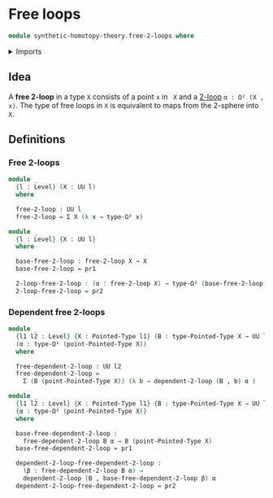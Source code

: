 # Free loops

```agda
module synthetic-homotopy-theory.free-2-loops where
```

<details><summary>Imports</summary>

```agda
open import foundation.action-on-identifications-functions
open import foundation.constant-type-families
open import foundation.contractible-types
open import foundation.dependent-pair-types
open import foundation.equivalences
open import foundation.functoriality-dependent-pair-types
open import foundation.fundamental-theorem-of-identity-types
open import foundation.identity-types
open import foundation.structure-identity-principle
open import foundation.torsorial-type-families
open import foundation.transport-along-identifications
open import foundation.universe-levels

open import structured-types.pointed-types

open import synthetic-homotopy-theory.dependent-2-loops
open import synthetic-homotopy-theory.double-loop-spaces
```

</details>

## Idea

A **free 2-loop** in a type `X` consists of a point `x` in ` X` and
a [2-loop](synthetic-homotopy-theory.double-loop-spaces.md) `α : Ω² (X , x)`.
The type of free loops in `X` is equivalent to maps from the 2-sphere
into `X`.


## Definitions

### Free 2-loops

```agda
module _
  {l : Level} (X : UU l)
  where

  free-2-loop : UU l
  free-2-loop = Σ X (λ x → type-Ω² x)

module _
  {l : Level} {X : UU l}
  where

  base-free-2-loop : free-2-loop X → X
  base-free-2-loop = pr1

  2-loop-free-2-loop : (α : free-2-loop X) → type-Ω² (base-free-2-loop α)
  2-loop-free-2-loop = pr2
```

### Dependent free 2-loops

```agda
module _
  {l1 l2 : Level} {X : Pointed-Type l1} (B : type-Pointed-Type X → UU l2)
  (α : type-Ω² (point-Pointed-Type X))
  where

  free-dependent-2-loop : UU l2
  free-dependent-2-loop =
    Σ (B (point-Pointed-Type X)) (λ b → dependent-2-loop (B , b) α )

module _
  {l1 l2 : Level} {X : Pointed-Type l1} {B : type-Pointed-Type X → UU l2}
  {α : type-Ω² (point-Pointed-Type X)}
  where

  base-free-dependent-2-loop :
    free-dependent-2-loop B α → B (point-Pointed-Type X)
  base-free-dependent-2-loop = pr1

  dependent-2-loop-free-dependent-2-loop :
    (β : free-dependent-2-loop B α) →
    dependent-2-loop (B , base-free-dependent-2-loop β) α
  dependent-2-loop-free-dependent-2-loop = pr2
```

